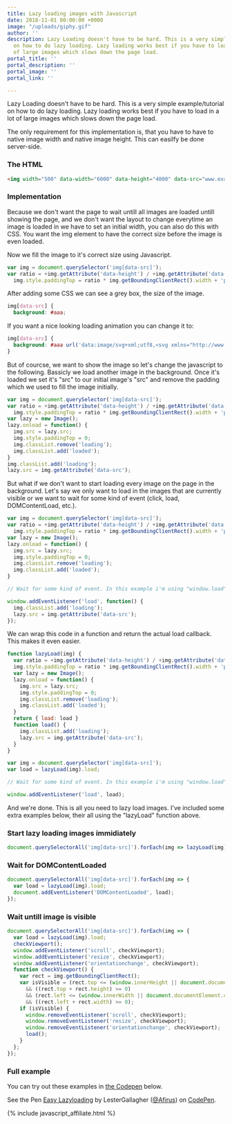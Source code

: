 ```yaml
---
title: Lazy loading images with Javascript
date: 2018-11-01 00:00:00 +0000
image: "/uploads/giphy.gif"
author: ''
description: Lazy Loading doesn't have to be hard. This is a very simple example/tutorial
  on how to do lazy loading. Lazy loading works best if you have to load in a lot
  of large images which slows down the page load.
portal_title: ''
portal_description: ''
portal_image: ''
portal_link: ''

---
```

Lazy Loading doesn't have to be hard. This is a very simple example/tutorial on how to do lazy loading. Lazy loading works best if you have to load in a lot of large images which slows down the page load.

The only requirement for this implementation is, that you have to have to native image width and native image height. This can easilfy be done server-side.

### The HTML

```html
<img width="500" data-width="6000" data-height="4000" data-src="www.example.com/image">
```

### Implementation

Because we don't want the page to wait untill all images are loaded untill showing the page, and we don't want the layout to change everytime an image is loaded in we have to set an initial width, you can also do this with CSS. You want the img element to have the correct size before the image is even loaded.

Now we fill the image to it's correct size using Javascript.

```javascript
var img = document.querySelector('img[data-src]');
var ratio = +img.getAttribute('data-height') / +img.getAttribute('data-width');
  img.style.paddingTop = ratio * img.getBoundingClientRect().width + 'px';
```

After adding some CSS we can see a grey box, the size of the image.

```css
img[data-src] {
  background: #aaa;
```

If you want a nice looking loading animation you can change it to:

```css
img[data-src] {
  background: #aaa url('data:image/svg+xml;utf8,<svg xmlns="http://www.w3.org/2000/svg" width="38" height="38" viewBox="0 0 38 38" stroke="#fff" stroke-width="2" fill="none"><circle stroke-opacity=".5" cx="19" cy="19" r="18"/><path xmlns="http://www.w3.org/2000/svg" d="M36 19c0-9.94-8.06-18-18-18" transform="rotate(189.606 18 18)"><animateTransform attributeName="transform" type="rotate" from="0 19 19" to="360 19 19" dur="1s" repeatCount="indefinite"/></path></svg>') no-repeat center center;
}
```

But of courcse, we want to show the image so let's change the javascript to the following. Bassicly we load another image in the background. Once it's loaded we set it's "src" to our initial image's "src" and remove the padding which we used to fill the image initially.

```javascript
var img = document.querySelector('img[data-src]');
var ratio = +img.getAttribute('data-height') / +img.getAttribute('data-width');
  img.style.paddingTop = ratio * img.getBoundingClientRect().width + 'px';
var lazy = new Image();
lazy.onload = function() {
  img.src = lazy.src;
  img.style.paddingTop = 0;
  img.classList.remove('loading');
  img.classList.add('loaded');
}
img.classList.add('loading');
lazy.src = img.getAttribute('data-src'); 
```

But what if we don't want to start loading every image on the page in the background. Let's say we only want to load in the images that are currently visible or we want to wait for some kind of event (click, load, DOMContentLoad, etc.).

```javascript
var img = document.querySelector('img[data-src]');
var ratio = +img.getAttribute('data-height') / +img.getAttribute('data-width');
  img.style.paddingTop = ratio * img.getBoundingClientRect().width + 'px';
var lazy = new Image();
lazy.onload = function() {
  img.src = lazy.src;
  img.style.paddingTop = 0;
  img.classList.remove('loading');
  img.classList.add('loaded');
}

// Wait for some kind of event. In this example i'm using "window.load"

window.addEventListener('load', function() {
  img.classList.add('loading');
  lazy.src = img.getAttribute('data-src'); 
});
```

We can wrap this code in a function and return the actual load callback. This makes it even easier.

```javascript 
function lazyLoad(img) {
  var ratio = +img.getAttribute('data-height') / +img.getAttribute('data-width');
  img.style.paddingTop = ratio * img.getBoundingClientRect().width + 'px';
  var lazy = new Image();
  lazy.onload = function() {
    img.src = lazy.src;
    img.style.paddingTop = 0;
    img.classList.remove('loading');
    img.classList.add('loaded');
  }
  return { load: load }
  function load() { 
    img.classList.add('loading');
    lazy.src = img.getAttribute('data-src'); 
  }
}

var img = document.querySelector('img[data-src]');
var load = lazyLoad(img).load;

// Wait for some kind of event. In this example i'm using "window.load"

window.addEventListener('load', load);
```

And we're done. This is all you need to lazy load images. I've included some extra examples below, their all using the "lazyLoad" function above.

### Start lazy loading images immidiately

<p></p>

```javascript
document.querySelectorAll('img[data-src]').forEach(img => lazyLoad(img).load());
```

### Wait for DOMContentLoaded

<p></p>

```javascript
document.querySelectorAll('img[data-src]').forEach(img => {
  var load = lazyLoad(img).load;
  document.addEventListener('DOMContentLoaded', load);
});
```

### Wait untill image is visible

<p></p>

```javascript
document.querySelectorAll('img[data-src]').forEach(img => {
  var load = lazyLoad(img).load;
  checkViewport();
  window.addEventListener('scroll', checkViewport);
  window.addEventListener('resize', checkViewport);
  window.addEventListener('orientationchange', checkViewport);
  function checkViewport() {
    var rect = img.getBoundingClientRect();
    var isVisible = (rect.top <= (window.innerHeight || document.documentElement.clientHeight)) 
      && ((rect.top + rect.height) >= 0)
      && (rect.left <= (window.innerWidth || document.documentElement.clientWidth)) 
      && ((rect.left + rect.width) >= 0);
    if (isVisible) {
      window.removeEventListener('scroll', checkViewport);
      window.removeEventListener('resize', checkViewport);
      window.removeEventListener('orientationchange', checkViewport);
      load();
    }
  };
});
```

### Full example

You can try out these examples in [the Codepen](https://codepen.io/Afirus/pen/wYVMOw) below.

<p data-height="413" data-theme-id="0" data-slug-hash="wYVMOw" data-default-tab="js,result" data-user="Afirus" data-pen-title="Easy Lazyloading" class="codepen">See the Pen <a href="https://codepen.io/Afirus/pen/wYVMOw/">Easy Lazyloading</a> by LesterGallagher (<a href="https://codepen.io/Afirus">@Afirus</a>) on <a href="https://codepen.io">CodePen</a>.</p>
<script async src="https://static.codepen.io/assets/embed/ei.js"></script>

{% include javascript_affiliate.html %}